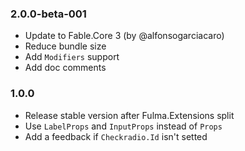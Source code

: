 ### 2.0.0-beta-001

* Update to Fable.Core 3 (by @alfonsogarciacaro)
* Reduce bundle size
* Add `Modifiers` support
* Add doc comments

### 1.0.0

* Release stable version after Fulma.Extensions split
* Use `LabelProps` and `InputProps` instead of `Props`
* Add a feedback if `Checkradio.Id` isn't setted
